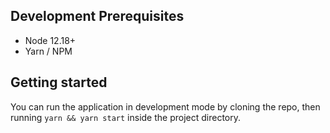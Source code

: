 ## Development Prerequisites

- Node 12.18+
- Yarn / NPM

## Getting started

You can run the application in development mode by cloning the repo, then running `yarn && yarn start` inside the project directory.

